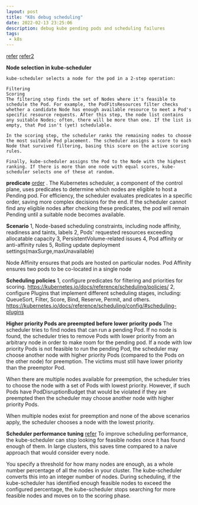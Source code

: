 ```yaml
---
layout: post
title: "K8s debug scheduling"
date: 2022-02-13 23:25:06
description: debug kube pending pods and scheduling failures
tags:
 - k8s
---
```


[refer](https://www.datadoghq.com/blog/debug-kubernetes-pending-pods/#node-affinity-and-anti-affinity-rules)
[refer2](https://kubernetes.io/docs/concepts/scheduling-eviction/_print/#percentage-of-nodes-to-score)

**Node selection in kube-scheduler**
```
kube-scheduler selects a node for the pod in a 2-step operation:

Filtering
Scoring
The filtering step finds the set of Nodes where it's feasible to schedule the Pod. For example, the PodFitsResources filter checks whether a candidate Node has enough available resource to meet a Pod's specific resource requests. After this step, the node list contains any suitable Nodes; often, there will be more than one. If the list is empty, that Pod isn't (yet) schedulable.

In the scoring step, the scheduler ranks the remaining nodes to choose the most suitable Pod placement. The scheduler assigns a score to each Node that survived filtering, basing this score on the active scoring rules.

Finally, kube-scheduler assigns the Pod to the Node with the highest ranking. If there is more than one node with equal scores, kube-scheduler selects one of these at random.
```

**predicate**
[order](https://github.com/kubernetes/community/blob/master/contributors/design-proposals/scheduling/predicates-ordering.md)
. The Kubernetes scheduler, a component of the control plane, uses predicates to determine which nodes are eligible to host a Pending pod. For efficiency, the scheduler evaluates predicates in a specific order, saving more complex decisions for the end. If the scheduler cannot find any eligible nodes after checking these predicates, the pod will remain Pending until a suitable node becomes available.


**Scenario**
1, Node-based scheduling constraints, including node affinity, readiness and taints, labels
2, Pods' requested resources exceeding allocatable capacity
3, PersistentVolume-related issues
4, Pod affinity or anti-affinity rules
5, Rolling update deployment settings(maxSurge,maxUnavailable)

Node Affinity ensures that pods are hosted on particular nodes. Pod Affinity ensures two pods to be co-located in a single node

**Scheduling policies**
1, configure predicates for filtering and priorities for scoring.
https://kubernetes.io/docs/reference/scheduling/policies/
2, configure Plugins that implement different scheduling stages, including: QueueSort, Filter, Score, Bind, Reserve, Permit, and others.
https://kubernetes.io/docs/reference/scheduling/config/#scheduling-plugins

**Higher priority Pods are preempted before lower priority pods**
The scheduler tries to find nodes that can run a pending Pod. If no node is found, the scheduler tries to remove Pods with lower priority from an arbitrary node in order to make room for the pending pod. If a node with low priority Pods is not feasible to run the pending Pod, the scheduler may choose another node with higher priority Pods (compared to the Pods on the other node) for preemption. The victims must still have lower priority than the preemptor Pod.

When there are multiple nodes available for preemption, the scheduler tries to choose the node with a set of Pods with lowest priority. However, if such Pods have PodDisruptionBudget that would be violated if they are preempted then the scheduler may choose another node with higher priority Pods.

When multiple nodes exist for preemption and none of the above scenarios apply, the scheduler chooses a node with the lowest priority.

**Scheduler performance tuning**
[refer](https://kubernetes.io/docs/concepts/scheduling-eviction/_print/#percentage-of-nodes-to-score)
To improve scheduling performance, the kube-scheduler can stop looking for feasible nodes once it has found enough of them. In large clusters, this saves time compared to a naive approach that would consider every node.

You specify a threshold for how many nodes are enough, as a whole number percentage of all the nodes in your cluster. The kube-scheduler converts this into an integer number of nodes. During scheduling, if the kube-scheduler has identified enough feasible nodes to exceed the configured percentage, the kube-scheduler stops searching for more feasible nodes and moves on to the scoring phase.
